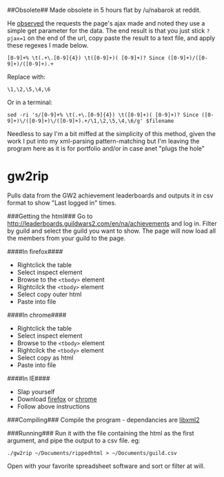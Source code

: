 ##Obsolete##
Made obsolete in 5 hours flat by /u/nabarok at reddit.

He [observed](http://www.reddit.com/r/Guildwars2/comments/1ko24h/i_wrote_a_program_that_gives_you_a_last_online/cbr0lzp) the requests the page's ajax made and noted they use a simple get parameter for the data. The end result is that you just stick `?pjax=1` on the end of the url, copy paste the result to a text file, and apply these regexes I made below.

    [0-9]+% \t(.+\.[0-9]{4}) \t([0-9]+)( [0-9]+)? Since ([0-9]+)/([0-9]+)/([0-9]+).+

Replace with:

    \1,\2,\5,\4,\6

Or in a terminal:

    sed -ri 's/[0-9]+% \t(.+\.[0-9]{4}) \t([0-9]+)( [0-9]+)? Since ([0-9]+)\/([0-9]+)\/([0-9]+).+/\1,\2,\5,\4,\6/g' $filename

Needless to say I'm a bit miffed at the simplicity of this method, given the work I put into my xml-parsing pattern-matching but I'm leaving the program here as it is for portfolio and/or in case anet "plugs the hole"

gw2rip
======
Pulls data from the GW2 achievement leaderboards and outputs it in csv format to show "Last logged in" times.

###Getting the html###
Go to http://leaderboards.guildwars2.com/en/na/achievements and log in. Filter by guild and select the guild you want to show. The page will now load all the members from your guild to the page.

####In firefox####
* Rightclick the table
* Select inspect element
* Browse to the `<tbody>` element
* Rightcilck the `<tbody>` element
* Select copy outer html
* Paste into file

####In chrome####
* Rightclick the table
* Select inspect element
* Browse to the `<tbody>` element
* Rightcilck the `<tbody>` element
* Select copy as html
* Paste into file

####In IE####
* Slap yourself
* Download [firefox](http://www.mozilla.org/firefox) or [chrome](http://www.google.com/chrome)
* Follow above instructions


###Compiling###
Compile the program - dependancies are [libxml2](http://www.xmlsoft.org/)

###Running###
Run it with the file containing the html as the first argument, and pipe the output to a csv file. eg:

    ./gw2rip ~/Documents/rippedhtml > ~/Documents/guild.csv

Open with your favorite spreadsheet software and sort or filter at will.
